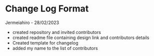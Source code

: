 # Change Log Format

Jermeiahiro - 28/02/2023
- created repository and invited contributors
- created readme file containing design link and contributors details
- Created template for changelog
- added my name to the list of contributors


